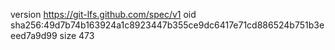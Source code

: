 version https://git-lfs.github.com/spec/v1
oid sha256:49d7b74b163924a1c8923447b355ce9dc6417e71cd886524b751b3eeed7a9d99
size 473
